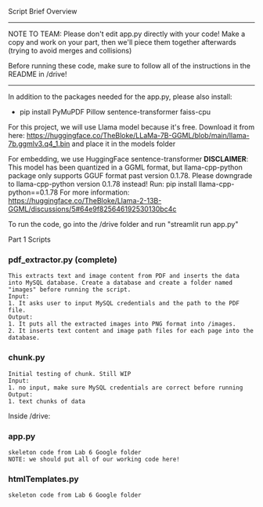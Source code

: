 Script Brief Overview

*****
NOTE TO TEAM: Please don't edit app.py directly with your code! 
Make a copy and work on your part, then we'll piece them together 
afterwards (trying to avoid merges and collisions)

Before running these code, make sure to follow all of the instructions in the README in /drive!
*****


In addition to the packages needed for the app.py, please also install:
- pip install PyMuPDF Pillow sentence-transformer faiss-cpu

For this project, we will use Llama model because it's free.
Download it from here:
https://huggingface.co/TheBloke/LLaMa-7B-GGML/blob/main/llama-7b.ggmlv3.q4_1.bin and place it in the models folder

For embedding, we use HuggingFace sentence-transformer
**DISCLAIMER**:
This model has been quantized in a GGML format, but llama-cpp-python package only supports 
GGUF format past version 0.1.78.
Please downgrade to llama-cpp-python version 0.1.78 instead!
Run: pip install llama-cpp-python==0.1.78
For more information: https://huggingface.co/TheBloke/Llama-2-13B-GGML/discussions/5#64e9f825646192530130bc4c



To run the code, go into the /drive folder and run
"streamlit run app.py"


Part 1 Scripts 

### pdf_extractor.py (complete)
	This extracts text and image content from PDF and inserts the data into MySQL database. Create a database and create a folder named "images" before running the script.
	Input:
	1. It asks user to input MySQL credentials and the path to the PDF file.
	Output:
	1. It puts all the extracted images into PNG format into /images.
	2. It inserts text content and image path files for each page into the database.

### chunk.py
	Initial testing of chunk. Still WIP
	Input:
	1. no input, make sure MySQL credentials are correct before running
	Output:
	1. text chunks of data

Inside /drive:

### app.py
	skeleton code from Lab 6 Google folder
	NOTE: we should put all of our working code here!
	
	
### htmlTemplates.py
	skeleton code from Lab 6 Google folder

